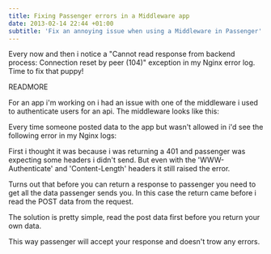 ```yaml
---
title: Fixing Passenger errors in a Middleware app
date: 2013-02-14 22:44 +01:00
subtitle: 'Fix an annoying issue when using a Middleware in Passenger'
---
```


Every now and then i notice a "Cannot read response from backend process: Connection reset by peer (104)" exception in my Nginx error log. Time to fix that puppy!

READMORE

For an app i'm working on i had an issue with one of the middleware i used to authenticate users for an api. The middleware looks like this:


<script src="https://gist.github.com/matsimitsu/668c08a4e8552f7db2ef.js"></script>

Every time someone posted data to the app but wasn't allowed in i'd see the following error in my Nginx logs:

<script src="https://gist.github.com/matsimitsu/5614828f7b6facb55841.js"></script>

First i thought it was because i was returning a 401 and passenger was expecting some headers i didn't send. But even with the 'WWW-Authenticate' and 'Content-Length' headers it still raised the error.

Turns out that before you can return a response to passenger you need to get all the data passenger sends you. In this case the return came before i read the POST data from the request.

The solution is pretty simple, read the post data first before you return your own data.

<script src="https://gist.github.com/matsimitsu/c1beeea7de52cb176c2c.js"></script>

This way passenger will accept your response and doesn't trow any errors.
<script src="https://gist.github.com/matsimitsu/6f65157e15a86f64f25b.js"></script>
